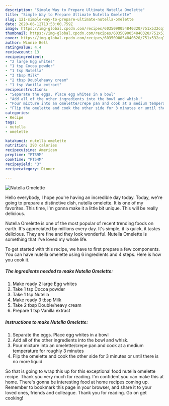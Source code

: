 ```yaml
---
description: "Simple Way to Prepare Ultimate Nutella Omelette"
title: "Simple Way to Prepare Ultimate Nutella Omelette"
slug: 121-simple-way-to-prepare-ultimate-nutella-omelette
date: 2020-06-12T13:53:00.759Z
image: https://img-global.cpcdn.com/recipes/6035090054840320/751x532cq70/nutella-omelette-recipe-main-photo.jpg
thumbnail: https://img-global.cpcdn.com/recipes/6035090054840320/751x532cq70/nutella-omelette-recipe-main-photo.jpg
cover: https://img-global.cpcdn.com/recipes/6035090054840320/751x532cq70/nutella-omelette-recipe-main-photo.jpg
author: Winnie Bell
ratingvalue: 4.4
reviewcount: 13
recipeingredient:
- "2 large Egg whites"
- "1 tsp Cocoa powder"
- "1 tsp Nutella"
- "3 tbsp Milk"
- "2 tbsp Doubleheavy cream"
- "1 tsp Vanilla extract"
recipeinstructions:
- "Separate the eggs. Place egg whites in a bowl"
- "Add all of the other ingredients into the bowl and whisk."
- "Pour mixture into an omelette/crepe pan and cook at a medium temperature for roughly 3 minutes"
- "Flip the omelette and cook the other side for 3 minutes or until there is no more liquid"
categories:
- Recipe
tags:
- nutella
- omelette

katakunci: nutella omelette 
nutrition: 293 calories
recipecuisine: American
preptime: "PT39M"
cooktime: "PT54M"
recipeyield: "3"
recipecategory: Dinner

---
```



![Nutella Omelette](https://img-global.cpcdn.com/recipes/6035090054840320/751x532cq70/nutella-omelette-recipe-main-photo.jpg)

Hello everybody, I hope you're having an incredible day today. Today, we're going to prepare a distinctive dish, nutella omelette. It is one of my favorites. This time, I'm gonna make it a little bit unique. This will be really delicious.

Nutella Omelette is one of the most popular of recent trending foods on earth. It's appreciated by millions every day. It's simple, it is quick, it tastes delicious. They are fine and they look wonderful. Nutella Omelette is something that I've loved my whole life.




To get started with this recipe, we have to first prepare a few components. You can have nutella omelette using 6 ingredients and 4 steps. Here is how you cook it.

<!--inarticleads1-->

##### The ingredients needed to make Nutella Omelette:

1. Make ready 2 large Egg whites
1. Take 1 tsp Cocoa powder
1. Take 1 tsp Nutella
1. Make ready 3 tbsp Milk
1. Take 2 tbsp Double/heavy cream
1. Prepare 1 tsp Vanilla extract




<!--inarticleads2-->

##### Instructions to make Nutella Omelette:

1. Separate the eggs. Place egg whites in a bowl
1. Add all of the other ingredients into the bowl and whisk.
1. Pour mixture into an omelette/crepe pan and cook at a medium temperature for roughly 3 minutes
1. Flip the omelette and cook the other side for 3 minutes or until there is no more liquid




So that is going to wrap this up for this exceptional food nutella omelette recipe. Thank you very much for reading. I'm confident you can make this at home. There's gonna be interesting food at home recipes coming up. Remember to bookmark this page in your browser, and share it to your loved ones, friends and colleague. Thank you for reading. Go on get cooking!
